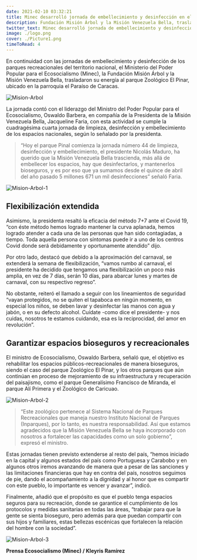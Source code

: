 ```yaml
---
date: 2021-02-10 03:32:21
title: Minec desarrolló jornada de embellecimiento y desinfección en el Parque Recreacional Zoológico El Pinar
description: Fundación Misión Árbol y la Misión Venezuela Bella, trasladaron su energía al parque Zoológico El Pinar, ubicado en la parroquia el Paraíso de Caracas.
twitter_text: Minec desarrolló jornada de embellecimiento y desinfección en el Parque Recreacional Zoológico El Pinar
image: ./logo.png
cover: ./Picture1.png
timeToRead: 4 
---
```



En  continuidad con las jornadas de embellecimiento y desinfección de los parques recreacionales del territorio nacional, el Ministerio del Poder Popular para el Ecosocialismo (Minec), la Fundación Misión Árbol y la Misión Venezuela Bella, trasladaron su energía al parque Zoológico El Pinar, ubicado en la parroquia el Paraíso de Caracas.

![Mision-Arbol](/assets/img/2021-02-10-jornada-de-desinfección/Picture1.png)

La jornada contó con el liderazgo del Ministro del Poder Popular para el Ecosocialismo, Oswaldo Barbera, en compañía de la Presidenta de la Misión Venezuela Bella, Jacqueline Faria, con esta actividad se cumple la cuadragésima cuarta jornada de limpieza, desinfección y embellecimiento de los espacios nacionales, según lo señalado por la presidenta. 

> “Hoy el parque Pinal comienza la jornada número 44 de limpieza, desinfección y embellecimiento, el presidente Nicolás Maduro, ha querido que la Misión Venezuela Bella trascienda, más allá de embellecer los espacios, hay que desinfectarlos, y mantenerlos bioseguros, y es por eso que ya  sumamos desde el quince de abril del año pasado 5 millones 671 un mil desinfecciones” señaló Faria.

![Mision-Arbol-1](/assets/img/2021-02-10-jornada-de-desinfección/Picture2.png)


## Flexibilización  extendida

Asimismo, la presidenta resaltó la eficacia del método 7+7 ante el Covid 19, “con éste método hemos logrado mantener la curva aplanada, hemos logrado atender a cada una de las personas que han sido contagiadas, a tiempo. Toda aquella persona con síntomas puede ir a uno de los centros Covid donde será debidamente y oportunamente atendido” dijo.

Por otro lado, destacó que debido a la aproximación del carnaval, se extenderá la semana de flexibilización, “vamos rumbo al carnaval, el presidente ha decidido que tengamos una flexibilización  un poco más amplia, en vez de 7 días, serán 10 días, para abarcar lunes y martes de carnaval, con su respectivo regreso”.

No obstante, reiteró el llamado a seguir con los lineamientos de seguridad “vayan protegidos, no se quiten el tapaboca en ningún momento, en especial los niños, se deben lavar y desinfectar las manos con agua y jabón, o en su defecto alcohol. Cuídate -como dice el presidente- y nos cuidas, nosotros te estamos cuidando, esa es la reciprocidad, del amor en revolución”.

## Garantizar espacios bioseguros y recreacionales

El ministro de Ecosocialismo, Oswaldo Barbera, señaló que, el objetivo es  rehabilitar los espacios públicos-recreacionales de manera bioseguros, siendo el caso del parque Zoológico El Pinar, y los otros parques que aún continúan en proceso de mejoramiento de su infraestructura y recuperación del paisajismo, como el parque Generalísimo Francisco de Miranda, el parque Alí Primera y el Zoológico de Caricuao.

![Mision-Arbol-2](/assets/img/2021-02-10-jornada-de-desinfección/Picture3.png)

> “Este zoológico pertenece al Sistema Nacional de Parques Recreacionales que maneja nuestro Instituto Nacional de Parques (Inparques), por lo tanto, es nuestra responsabilidad. Así que estamos agradecidos que la Misión Venezuela Bella se haya incorporado con nosotros a fortalecer las capacidades como un solo gobierno”, expresó el ministro. 

Estas jornadas tienen previsto extenderse al resto del país, “hemos iniciado en la capital y algunos estados del país como Portuguesa y Carabobo y en algunos otros iremos avanzando de manera que a pesar de las sanciones y las limitaciones financieras que hay en contra del país, nosotros seguimos de pie, dando el acompañamiento a la dignidad y al honor que es compartir con este pueblo, lo importante es vencer y avanzar”, indicó. 

Finalmente, añadió que el propósito es que el pueblo tenga espacios seguros para su recreación, donde se garantice el cumplimiento de los protocolos y  medidas sanitarias en todas las áreas, “trabajar para que la gente se sienta bioseguro, pero además para que puedan compartir con sus hijos y familiares, estas bellezas escénicas que fortalecen la relación del hombre con la sociedad”.


![Mision-Arbol-3](/assets/img/2021-02-10-jornada-de-desinfección/Picture4.png)

**Prensa Ecosocialismo (Minec) / Kleyris Ramírez**
